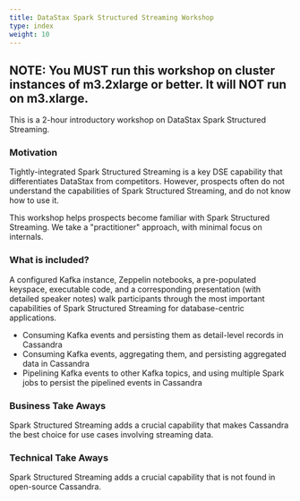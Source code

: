 ```yaml
---
title: DataStax Spark Structured Streaming Workshop
type: index
weight: 10
---
```


## NOTE: You MUST run this workshop on cluster instances of m3.2xlarge or better.  It will NOT run on m3.xlarge.

This is a 2-hour introductory workshop on DataStax Spark Structured Streaming.

### Motivation

Tightly-integrated Spark Structured Streaming is a key DSE capability that differentiates DataStax from competitors.  However, prospects often do not understand the capabilities of Spark Structured Streaming, and do not know how to use it.  

This workshop helps prospects become familiar with Spark Structured Streaming.  We take a "practitioner" approach, with minimal focus on internals.

### What is included?

A configured Kafka instance, Zeppelin notebooks, a pre-populated keyspace, executable code, and a corresponding presentation (with detailed speaker notes) walk participants through the most important capabilities of Spark Structured Streaming for database-centric applications.

* Consuming Kafka events and persisting them as detail-level records in Cassandra
* Consuming Kafka events, aggregating them, and persisting aggregated data in Cassandra
* Pipelining Kafka events to other Kafka topics, and using multiple Spark jobs to persist the pipelined events in Cassandra

### Business Take Aways

Spark Structured Streaming adds a crucial capability that makes Cassandra the best choice for use cases involving streaming data.

### Technical Take Aways

Spark Structured Streaming adds a crucial capability that is not found in open-source Cassandra.
